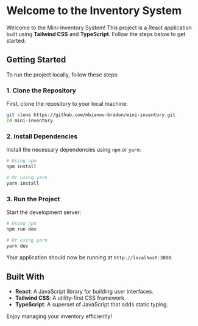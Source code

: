 # Welcome to the Inventory System

Welcome to the Mini-Inventory System! This project is a React application built using **Tailwind CSS** and **TypeScript**. Follow the steps below to get started:

## Getting Started

To run the project locally, follow these steps:

### 1. Clone the Repository

First, clone the repository to your local machine:

```bash
git clone https://github.com/mbianou-bradon/mini-inventory.git
cd mini-inventory
```

### 2. Install Dependencies

Install the necessary dependencies using `npm` or `yarn`:

```bash
# Using npm
npm install

# Or using yarn
yarn install
```

### 3. Run the Project

Start the development server:

```bash
# Using npm
npm run dev

# Or using yarn
yarn dev
```

Your application should now be running at `http://localhost:3000`.

## Built With

- **React**: A JavaScript library for building user interfaces.
- **Tailwind CSS**: A utility-first CSS framework.
- **TypeScript**: A superset of JavaScript that adds static typing.

Enjoy managing your inventory efficiently!

```
